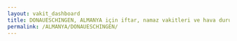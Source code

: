```yaml
---
layout: vakit_dashboard
title: DONAUESCHINGEN, ALMANYA için iftar, namaz vakitleri ve hava durumu - ilçe/eyalet seç
permalink: /ALMANYA/DONAUESCHINGEN/
---
```


<script type="text/javascript">
  var GLOBAL_COUNTRY = 'ALMANYA';
  var GLOBAL_CITY = 'DONAUESCHINGEN';
  var GLOBAL_STATE = '';
  var lat = 72;
  var lon = 21;
</script>
